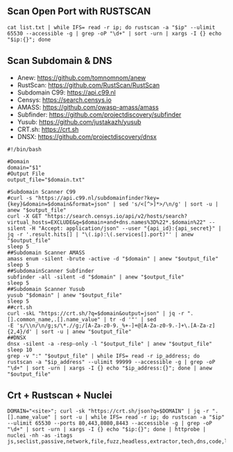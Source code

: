 ## Scan Open Port with RUSTSCAN

```
cat list.txt | while IFS= read -r ip; do rustscan -a "$ip" --ulimit 65530 --accessible -g | grep -oP "\d+" | sort -urn | xargs -I {} echo "$ip:{}"; done
```
## Scan Subdomain & DNS
  - Anew: https://github.com/tomnomnom/anew
  - RustScan: https://github.com/RustScan/RustScan
  - Subdomain C99: https://api.c99.nl 
  - Censys: https://search.censys.io
  - AMASS: https://github.com/owasp-amass/amass
  - Subfinder: https://github.com/projectdiscovery/subfinder
  - Yusub: https://github.com/justakazh/yusub
  - CRT.sh: https://crt.sh
  - DNSX: https://github.com/projectdiscovery/dnsx

```
#!/bin/bash

#Domain
domain="$1"
#Output File
output_file="$domain.txt"

#Subdomain Scanner C99
#curl -s "https://api.c99.nl/subdomainfinder?key={key}&domain=$domain&format=json" | sed 's/<[^>]*>/\n/g' | sort -u | anew "$output_file"
curl -X GET "https://search.censys.io/api/v2/hosts/search?virtual_hosts=EXCLUDE&q=$domain+and+dns.names%3D%22*.$domain%22" --silent -H "Accept: application/json" --user "{api_id}:{api_secret}" | jq -r '.result.hits[] | "\(.ip):\(.services[].port)"' | anew "$output_file"
sleep 5
##Subdomain Scanner AMASS
amass enum -silent -brute -active -d "$domain" | anew "$output_file"
sleep 5
##SubdomainScanner Subfinder
subfinder -all -silent -d "$domain" | anew "$output_file"
sleep 5
##Subdomain Scanner Yusub
yusub "$domain" | anew "$output_file"
sleep 5
##crt.sh
curl -skL "https://crt.sh/?q=$domain&output=json" | jq -r ".[].common_name,.[].name_value" | tr -d '"' | sed
-E 's/\\n/\n/g;s/\*.//g;/[A-Za-z0-9._%+-]+@[A-Za-z0-9.-]+\.[A-Za-z]{2,4}/d' | sort -u | anew "$output_file"
##DNSX
dnsx -silent -a -resp-only -l "$output_file" | anew "$output_file"
sleep 10
grep -v ":" "$output_file" | while IFS= read -r ip_address; do rustscan -a "$ip_address" --ulimit 99999 --accessible -g | grep -oP "\d+" | sort -urn | xargs -I {} echo "$ip_address:{}"; done | anew "$output_file"
```


## Crt + Rustscan + Nuclei
```
DOMAIN="<site>"; curl -sk "https://crt.sh/json?q=$DOMAIN" | jq -r ".[].name_value" | sort -u | while IFS= read -r ip; do rustscan -a "$ip" --ulimit 65530 --ports 80,443,8080,8443 --accessible -g | grep -oP "\d+" | sort -urn | xargs -I {} echo "$ip:{}"; done | httprobe | nuclei -nh -as -itags js,seclist,passive,network,file,fuzz,headless,extractor,tech,dns,code,linux,privesc,cloud,devops,osint,tcp,kev,exposure,backdoor,honeypot
```
